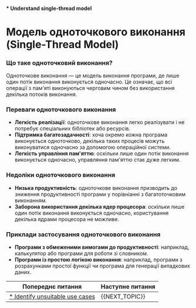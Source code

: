 #### * Understand single-thread model

**Модель одноточкового виконання (Single-Thread Model)** 
=============================================

### Що таке одноточковий виконання?

Одноточкове виконання — це модель виконання програми, де лише один потік виконання виконується одночасно. Це означає, що всі операції з пам'яті виконуються черговим чином без використання декілька потоків виконання.

### Переваги одноточкового виконання

*   **Легкість реалізації**: одноточкове виконання легко реалізувати і не потребує спеціальних бібліотек або ресурсів.
*   **Підтримка багатозадачності**: хоча окремо кожна програма виконується одноточково, декілька таких процесів можуть виконуватися одночасно за допомогою операційної системи.
*   **Легкість управління пам'яттю**: оскільки лише один потік виконання виконується одночасно, управляння пам'яттю стає дуже легким.

### Недоліки одноточкового виконання

*   **Низька продуктивність**: одноточкове виконання призводить до зниження продуктивності програми у порівніанні з багатоточковим виконанням.
*   **Заборона використання декілька ядер процесора**: оскільки лише один потік виконання виконується одночасно, користування декілька ядрами процесора не можливе.

### Приклади застосування одноточкового виконання

*   **Програми з обмеженими вимогами до продуктивності**: наприклад, калькулятор або програми для роботи зі словником.
*   **Програми із простою логікою виконання**: наприклад, програми з розрахунками простої функції чи програма для генерації випадкових даних.

| Попереднє питання | Наступне питання |
|---|---|
| [* Identify unsuitable use cases](./junior/nodejs/unusual-usage.md)  | {{NEXT_TOPIC}} |